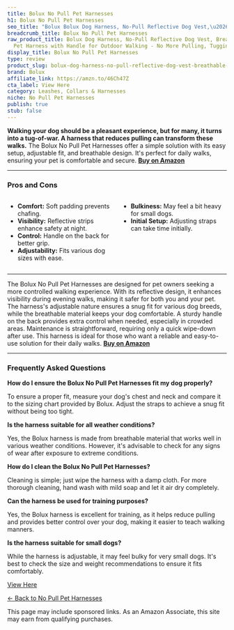 ```yaml
---
title: Bolux No Pull Pet Harnesses
h1: Bolux No Pull Pet Harnesses
seo_title: "Bolux Bolux Dog Harness, No-Pull Reflective Dog Vest,\u2026"
breadcrumb_title: Bolux No Pull Pet Harnesses
raw_product_title: Bolux Dog Harness, No-Pull Reflective Dog Vest, Breathable Adjustable
  Pet Harness with Handle for Outdoor Walking - No More Pulling, Tugging or Choking
display_title: Bolux No Pull Pet Harnesses
type: review
product_slug: bolux-dog-harness-no-pull-reflective-dog-vest-breathable-adjustable-pet-d70aa4e1
brand: Bolux
affiliate_link: https://amzn.to/46Ch47Z
cta_label: View Here
category: Leashes, Collars & Harnesses
niche: No Pull Pet Harnesses
publish: true
stub: false
---
```


<div id="intro" class="full-width">
  <p><strong>Walking your dog should be a pleasant experience, but for many, it turns into a tug-of-war. A harness that reduces pulling can transform these walks.</strong> The Bolux No Pull Pet Harnesses offer a simple solution with its easy setup, adjustable fit, and breathable design. It's perfect for daily walks, ensuring your pet is comfortable and secure. <a href="https://amzn.to/46Ch47Z" rel="nofollow sponsored noopener" target="_blank"><strong>Buy on Amazon</strong></a></p>
</div>

<hr />
<h3 id="pros-cons">Pros and Cons</h3>
<div class="pc-grid" style="display:grid;grid-template-columns:1fr 1fr;gap:16px;">
  <ul>
    <li><strong>Comfort:</strong> Soft padding prevents chafing.</li>
    <li><strong>Visibility:</strong> Reflective strips enhance safety at night.</li>
    <li><strong>Control:</strong> Handle on the back for better grip.</li>
    <li><strong>Adjustability:</strong> Fits various dog sizes with ease.</li>
  </ul>
  <ul>
    <li><strong>Bulkiness:</strong> May feel a bit heavy for small dogs.</li>
    <li><strong>Initial Setup:</strong> Adjusting straps can take time initially.</li>
  </ul>
</div>
<hr />

<div class="full-width">
  <p>The Bolux No Pull Pet Harnesses are designed for pet owners seeking a more controlled walking experience. With its reflective design, it enhances visibility during evening walks, making it safer for both you and your pet. The harness's adjustable nature ensures a snug fit for various dog breeds, while the breathable material keeps your dog comfortable. A sturdy handle on the back provides extra control when needed, especially in crowded areas. Maintenance is straightforward, requiring only a quick wipe-down after use. This harness is ideal for those who want a reliable and easy-to-use solution for their daily walks. <a href="https://amzn.to/46Ch47Z" rel="nofollow sponsored noopener" target="_blank"><strong>Buy on Amazon</strong></a></p>
</div>

<hr />
<h3 id="faqs">Frequently Asked Questions</h3>

<p><strong>How do I ensure the Bolux No Pull Pet Harnesses fit my dog properly?</strong></p>
<p>To ensure a proper fit, measure your dog's chest and neck and compare it to the sizing chart provided by Bolux. Adjust the straps to achieve a snug fit without being too tight.</p>

<p><strong>Is the harness suitable for all weather conditions?</strong></p>
<p>Yes, the Bolux harness is made from breathable material that works well in various weather conditions. However, it's advisable to check for any signs of wear after exposure to extreme conditions.</p>

<p><strong>How do I clean the Bolux No Pull Pet Harnesses?</strong></p>
<p>Cleaning is simple; just wipe the harness with a damp cloth. For more thorough cleaning, hand wash with mild soap and let it air dry completely.</p>

<p><strong>Can the harness be used for training purposes?</strong></p>
<p>Yes, the Bolux harness is excellent for training, as it helps reduce pulling and provides better control over your dog, making it easier to teach walking manners.</p>

<p><strong>Is the harness suitable for small dogs?</strong></p>
<p>While the harness is adjustable, it may feel bulky for very small dogs. It's best to check the size and weight recommendations to ensure it fits comfortably.</p>
<p><a class="btn" href="https://amzn.to/46Ch47Z" target="_blank" rel="nofollow sponsored noopener">View Here</a></p>
<p><a href="/roundups/leashes-collars-harnesses/no-pull-pet-harnesses/">← Back to No Pull Pet Harnesses</a></p>
<aside class="disclosure">This page may include sponsored links. As an Amazon Associate, this site may earn from qualifying purchases.</aside>
